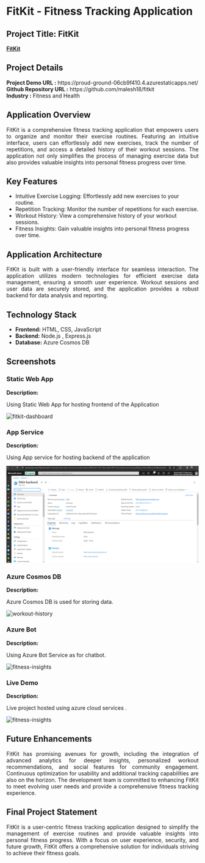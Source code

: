 <h1>FitKit - Fitness Tracking Application</h1>
<h2>Project Title: FitKit</h2>
<b><a href="https://proud-ground-06cb9f410.4.azurestaticapps.net/">FitKit</a></b>
<br>
<h2>Project Details</h2>
<b>Project Demo URL :</b> https://proud-ground-06cb9f410.4.azurestaticapps.net/ <br>
<b>Github Repository URL :</b> https://github.com/malesh18/fitkit<br>
<b>Industry :</b> Fitness and Health<br>

<h2>Application Overview</h2>
<p align="justify">FitKit is a comprehensive fitness tracking application that empowers users to organize and monitor their exercise routines. Featuring an intuitive interface, users can effortlessly add new exercises, track the number of repetitions, and access a detailed history of their workout sessions. The application not only simplifies the process of managing exercise data but also provides valuable insights into personal fitness progress over time.</p>

<h2>Key Features</h2>
<ul>
    <li>Intuitive Exercise Logging: Effortlessly add new exercises to your routine.</li>
    <li>Repetition Tracking: Monitor the number of repetitions for each exercise.</li>
    <li>Workout History: View a comprehensive history of your workout sessions.</li>
    <li>Fitness Insights: Gain valuable insights into personal fitness progress over time.</li>
</ul>

<h2>Application Architecture</h2>
<p align="justify">FitKit is built with a user-friendly interface for seamless interaction. The application utilizes modern technologies for efficient exercise data management, ensuring a smooth user experience. Workout sessions and user data are securely stored, and the application provides a robust backend for data analysis and reporting.</p>

<h2>Technology Stack</h2>
<ul>
    <li><b>Frontend:</b> HTML, CSS, JavaScript</li>
    <li><b>Backend:</b> Node.js , Express.js</li>
    <li><b>Database:</b> Azure Cosmos DB</li>
</ul>

<h2>Screenshots</h2>
<h3>Static Web App</h3>
<b>Description:</b><p align="justify">Using Static Web App for hosting frontend of the Application</p>
<img src="https://drive.google.com/file/d/1LGfnbgcG0A-s81dptJiaNjr8MQrd8QWb/view?usp=drive_link" alt="fitkit-dashboard"></img><br>

<h3>App Service</h3>
<b>Description:</b><p align="justify">Using App service for hosting backend of the application</p>
<img src="https://github.com/malesh18/fitkit/blob/main/screenshots/backend.png" alt="exercise-logging"></img><br>

<h3>Azure Cosmos DB</h3>
<b>Description:</b><p align="justify">Azure Cosmos DB is used for storing data.</p>
<img src="https://drive.google.com/file/d/1pE21UqE450ZitQ6vdV5ZNNcMC88EL-h1/view?usp=drive_link" alt="workout-history"></img><br>

<h3>Azure Bot</h3>
<b>Description:</b><p align="justify">Using Azure Bot Service as for  chatbot.</p>
<img src="https://drive.google.com/file/d/1pthRrOxXREZhu9TxFLZlwofxFGNSRDMF/view?usp=drive_link" alt="fitness-insights"></img>

<h3>Live Demo </h3>
<b>Description:</b><p align="justify">Live project hosted using azure cloud services .</p>
<img src="https://drive.google.com/file/d/16gBpU-QuYl2sg2xhZsWF7fKoMCrGP2zB/view?usp=drive_link" alt="fitness-insights"></img>

<h2>Future Enhancements</h2>
<p align="justify">FitKit has promising avenues for growth, including the integration of advanced analytics for deeper insights, personalized workout recommendations, and social features for community engagement. Continuous optimization for usability and additional tracking capabilities are also on the horizon. The development team is committed to enhancing FitKit to meet evolving user needs and provide a comprehensive fitness tracking experience.</p>

<h2>Final Project Statement</h2>
<p align="justify">FitKit is a user-centric fitness tracking application designed to simplify the management of exercise routines and provide valuable insights into personal fitness progress. With a focus on user experience, security, and future growth, FitKit offers a comprehensive solution for individuals striving to achieve their fitness goals.</p>
